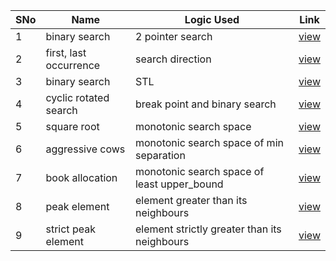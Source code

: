 SNo | Name | Logic Used | Link | 
----|------|------------|------|
1 | binary search | 2 pointer search | [view](binary_search.cpp)
2 | first, last occurrence | search direction | [view](first_last_occurrence.cpp)
3 | binary search | STL | [view](binary_search_STL.cpp)
4 | cyclic rotated search | break point and binary search | [view](cyclic_binary_search.cpp)
5 | square root | monotonic search space | [view](monotonic_search_space.cpp)
6 | aggressive cows | monotonic search space of min separation | [view](aggressive_cows.cpp)
7 | book allocation | monotonic search space of least upper_bound | [view](book_allocation.cpp)
8 | peak element | element greater than its neighbours | [view](peak_element.cpp)
9 | strict peak element | element strictly greater than its neighbours | [view](strict_peak_element.cpp)
